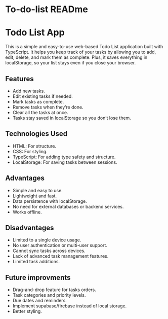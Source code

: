 # To-do-list READme

# Todo List App

This is a simple and easy-to-use web-based Todo List application built with TypeScript. It helps you keep track of your tasks by allowing you to add, edit, delete, and mark them as complete. Plus, it saves everything in localStorage, so your list stays even if you close your browser.

## Features

- Add new tasks.
- Edit existing tasks if needed.
- Mark tasks as complete.
- Remove tasks when they’re done.
- Clear all the tasks at once.
- Tasks stay saved in localStorage so you don’t lose them.

## Technologies Used

- HTML: For structure.
- CSS: For styling.
- TypeScript: For adding type safety and structure.
- LocalStorage: For saving tasks between sessions.


## Advantages
- Simple and easy to use.
- Lightweight and fast.
- Data persistence with localStorage.
- No need for external databases or backend services.
- Works offline.


## Disadvantages
- Limited to a single device usage.
- No user authentication or multi-user support.
- Cannot sync tasks across devices.
- Lack of advanced task management features.
- Limited task additions.

## Future improvments

- Drag-and-drop feature for tasks orders.
- Task categories and priority levels.
- Due dates and reminders.
- Implement supabase/firebase instead of local storage.
- Better styling.

